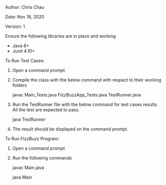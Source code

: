 Author: Chris Chau

Date: Nov 18, 2020

Version: 1

Ensure the following libraries are in place and working
  - Java 8+
  - Junit 4.10+

To Run Test Cases:
1. Open a command prompt

2. Compile the class with the below command with respect to their working folders
    
    javac Main_Tests.java FizzBuzzApp_Tests.java TestRunner.java

3. Run the TestRunner file with the below command for test cases results.  All the test are expected to pass.
    
    java TestRunner

4. The result should be displayed on the command prompt.


To Run FizzBuzz Program:
1. Open a command prompt

2. Run the following commands
    
    javac Main.java
    
    java Main